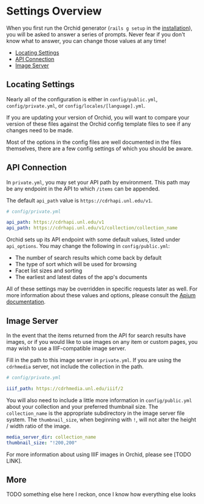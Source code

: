 # Settings Overview

When you first run the Orchid generator (`rails g setup` in the
[installation](/docs/installation.md#install)), you will be asked to answer a
series of prompts. Never fear if you don't know what to answer, you can change
those values at any time!

- [Locating Settings](#locating-settings)
- [API Connection](#api-connection)
- [Image Server](#image-server)

## Locating Settings

Nearly all of the configuration is either in
`config/public.yml`, `config/private.yml`, or `config/locales/[language].yml`.

If you are updating your version of Orchid, you will want to compare your version
of these files against the Orchid config template files to see if any changes
need to be made.

Most of the options in the config files are well documented in the files themselves,
there are a few config settings of which you should be aware.

## API Connection

In `private.yml`, you may set your API path by environment. This path may be
any endpoint in the API to which `/items` can be appended.

The default `api_path` value is `https://cdrhapi.unl.edu/v1`.

```yaml
# config/private.yml

api_path: https://cdrhapi.unl.edu/v1
api_path: https://cdrhapi.unl.edu/v1/collection/collection_name
```

Orchid sets up its API endpoint with some default values, listed under
`api_options`. You may change the following in `config/public.yml`:

- The number of search results which come back by default
- The type of sort which will be used for browsing
- Facet list sizes and sorting
- The earliest and latest dates of the app's documents

All of these settings may be overridden in specific requests later as well.
For more information about these values and options, please consult the
[Apium documentation](https://github.com/CDRH/api).

## Image Server

In the event that the items returned from the API for search results have
images, or if you would like to use images on any item or custom pages, you may
wish to use a IIIF-compatible image server.

Fill in the path to this image server in `private.yml`. If you are using the
`cdrhmedia` server, not include the collection in the path.

```yaml
# config/private.yml

iiif_path: https://cdrhmedia.unl.edu/iiif/2
```

You will also need to include a little more information in `config/public.yml`
about your collection and your preferred thumbnail size. The `collection_name`
is the appropriate subdirectory in the image server file system.
The `thumbnail_size`, when beginning with `!`, will not alter the height / width
ratio of the image.

```yaml
media_server_dir: collection_name
thumbnail_size: "!200,200"
```

For more information about using IIIF images in Orchid, please see [TODO LINK].

## More

TODO something else here I reckon, once I know how everything else looks
